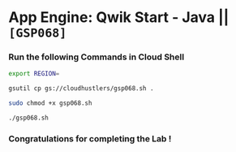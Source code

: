 # App Engine: Qwik Start - Java || `[GSP068]`

### Run the following Commands in Cloud Shell

```bash
export REGION=
```

```bash
gsutil cp gs://cloudhustlers/gsp068.sh .

sudo chmod +x gsp068.sh

./gsp068.sh
```

### Congratulations for completing the Lab !